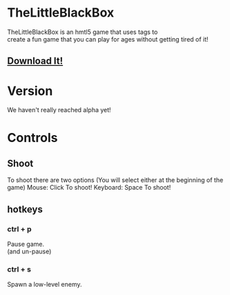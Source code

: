# TheLittleBlackBox
TheLittleBlackBox is an hmtl5 game that uses tags to  
create a fun game that you can play for ages without getting tired of it!
## [Download It!](https://github.com/TheSeceretDevs/TheLittleBlackBox/archive/master.zip)
# Version
We haven't really reached alpha yet!
# Controls
## Shoot
To shoot there are two options (You will select either at the beginning of the game)
Mouse:
Click To shoot!
Keyboard:
Space To shoot!
## hotkeys
### ctrl + p
Pause game.  
(and un-pause)
### ctrl + s
Spawn a low-level enemy.
